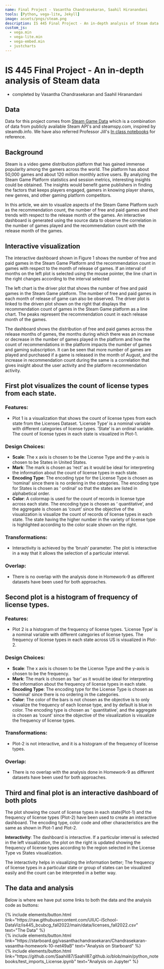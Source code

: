 ```yaml
---
name: Final Project - Vasantha Chandrasekaran, Saahil Hiranandani
tools: [Python, vega-lite, Jekyll]
image: assets/pngs/steam.png
description: IS 445 Final Project - An in-depth analysis of Steam data - completed by Vasantha Chandrasekaran and Saahil Hiranandani
custom_js:
  - vega.min
  - vega-lite.min
  - vega-embed.min
  - justcharts
---
```



# IS 445 Final Project - An in-depth analysis of Steam data
- completed by Vasantha Chandrasekaran and Saahil Hiranandani

## Data

Data for this project comes from [Steam Game Data](https://data.world/craigkelly/steam-game-data) which is a combination of data from publicly available Steam API's and steamspy.com, inspired by steamdb.info. We have also referred Professor Jill's [In class notebooks](https://starboard.gg/jnaiman/inClass_week10_online_fall2022-nrSZM7g) for reference.

## Background

Steam is a video game distribution platform that has gained immense popularity among the gamers across the world. The platform has about 50,000 games and about 120 million monthly active users. By analyzing the Steam Game Platform statistics and session metrics, interesting insights could be obtained. The insights would benefit game publishers in finding the factors that keeps players engaged, gamers in knowing player shares, new genres, and other gaming platform competitors.

In this article, we aim to visualize aspects of the Steam Game Platform such as the recommendation count, the number of free and paid games and their trends with respect to the release month of the games. An interactive dashboard is generated using the source data  to observe the correlation in the number of games played and the recommendation count with the release month of the games.

## Interactive visualization

The interactive dashboard shown in Figure 1 shows the number of free and paid games in the Steam Game Platform and the recommendation count in games with respect to the month of release of games.  If an interval of months on the left plot is selected using the mouse pointer, the line chart in the right changes according to the interval selected

The left chart is the driver plot that shows the number of free and paid games in the Steam Game platform. The number of free and paid games in each month of release of game can also be observed. The driver plot is linked to the driven plot shown on the right that displays the recommendation count of games in the Steam Game platform as a line chart. The peaks represent the recommendation count in each release month of the games.

The dashboard shows the distribution of free and paid games across the release months of games, the months during which there was an increase or decrease in the number of games played in the platform and how the count of recommendations in the platform impacts the number of games and gaming subscription. It can be seen that more number of games are played and purchased if a game is released in the month of August, and the increase in recommendation count during the same is a correlation that gives insight about the user activity and the platform recommendation activity.

<vegachart schema-url="{{ site.baseurl }}/assets/json/project-chart1.vl.json" style="width: 100%"></vegachart>



## First plot visualizes the count of license types from each state. 

### Features: 

- Plot 1 is a visualization that shows the count of license types from each state from the Licenses Dataset. ‘License Type’ is a nominal variable with different categories of license types. ‘State’ is an ordinal variable. The count of license types in each state is visualized in Plot-1.

### Design Choices: 

- <b>Scale</b>: The x axis is chosen to be the License Type and the y-axis is chosen to be States in United States. 
- <b>Mark</b>: The mark is chosen as ‘rect’ as it would be  ideal for interpreting the information about the count of license types in each state.
- <b>Encoding Type</b>: The encoding type for the License Type is chosen as ‘nominal’ since there is no ordering in the categories. The encoding type for States is chosen as ‘ ordinal’ so that the states are listed in alphabetical order. 
- <b>Color</b>:  A colormap is used for the count of records in license type across each state. The encoding type is chosen as ‘ quantitative’, and the aggregate is chosen as ‘count’ since the objective of the visualization is visualize the count of records of license types in each state. The state having the higher number in the variety of license type is highlighted according to the color scale shown on the right.

### Transformations: 

- Interactivity is achieved by the ‘brush’ parameter. The plot is interactive in a way that it allows the selection of a particular interval.

### Overlap: 
- There is no overlap with the analysis done in Homework-9 as different datasets have been used for both approaches.

<vegachart schema-url="{{ site.baseurl }}/assets/json/visualization.vl.json" style="width: 100%"></vegachart>

## Second plot is a histogram of frequency of license types.

### Features: 

- Plot 2 is a histogram of the frequency of license types. ‘License Type’ is a nominal variable with different categories of license types. The frequency of license types in each state across US is visualized in Plot-2.

### Design Choices:

- <b>Scale</b>: The x axis is chosen to be the License Type and the y-axis is chosen to be the frequency.
- <b>Mark</b>: The mark is chosen as ‘bar’ as it would be  ideal for interpreting the information about the frequency of license types in each state.
- <b>Encoding Type</b>: The encoding type for the License Type is chosen as ‘nominal’ since there is no ordering in the categories. 
- <b>Color</b>:  The color of the bars is not chosen as the objective is to only visualize the frequency of each license type, and by default is blue in color. The encoding type is chosen as ‘ quantitative’, and the aggregate is chosen as ‘count’ since the objective of the visualization is visualize the frequency of  license types. 

### Transformations:

- Plot-2 is not interactive, and it is a histogram of the frequency of license types.

###  Overlap:
- There is no overlap with the analysis done in Homework-9 as different datasets have been used for both approaches.


<vegachart schema-url="{{ site.baseurl }}/assets/json/visualization2.vl.json" style="width: 100%"></vegachart>

## Third and final plot is an interactive dashboard of both plots

The plot showing the count of license types in each state(Plot-1) and the frequency of license types (Plot-2) have been used to create an interactive dashboard. The encoding type, color code and other characteristics are the same as shown in Plot-1 and Plot-2. 

<b>Interactivity</b>: The dashboard is interactive. If a particular interval is selected in the left visualization, the plot on the right is updated showing the frequency of license types according to the region selected in the License Type vs States visualization. 

The interactivity helps in visualizing the information better; The frequency of license types in a particular state or group of states can be visualized easily and the count can be interpreted in a better way.


<vegachart schema-url="{{ site.baseurl }}/assets/json/dashboard.vl.json" style="width: 100%"></vegachart>

## The data and analysis

Below is where we have put some links to both the data and the analysis code as buttons:

<!-- these are written in a combo of html and liquid --> 

<div class="left">
{% include elements/button.html link="https://raw.githubusercontent.com/UIUC-iSchool-DataViz/is445_bcubcg_fall2022/main/data/licenses_fall2022.csv" text="The Data" %}
</div>

<div class="center">
{% include elements/button.html link="https://starboard.gg/vasanthachandrasekaran/Chandrasekaran-vasantha-homework-10-net49aB" text="Analysis on Starboard" %}
</div>

<div class="right">
{% include elements/button.html link="https://github.com/Saahil87/Saahil87.github.io/blob/main/python_notebooks/test_imports_License.ipynb" text="Analysis on Jupyter" %}
</div>
